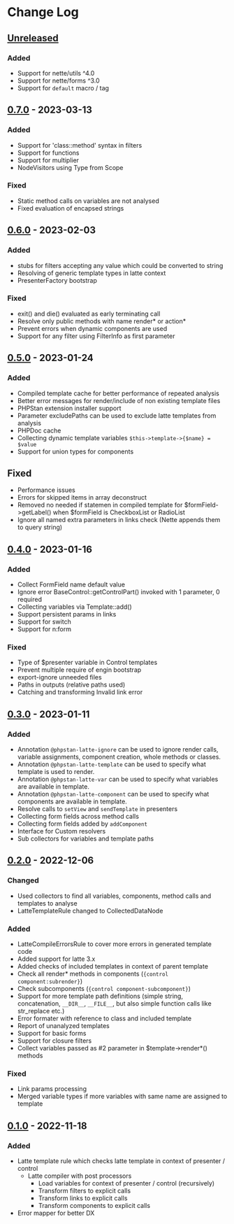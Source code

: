 # Change Log

## [Unreleased][unreleased]

### Added
- Support for nette/utils ^4.0
- Support for nette/forms ^3.0
- Support for `default` macro / tag

## [0.7.0] - 2023-03-13
### Added
- Support for 'class::method' syntax in filters
- Support for functions
- Support for multiplier
- NodeVisitors using Type from Scope

### Fixed
- Static method calls on variables are not analysed
- Fixed evaluation of encapsed strings

## [0.6.0] - 2023-02-03
### Added
- stubs for filters accepting any value which could be converted to string
- Resolving of generic template types in latte context
- PresenterFactory bootstrap

### Fixed
- exit() and die() evaluated as early terminating call
- Resolve only public methods with name render* or action*
- Prevent errors when dynamic components are used
- Support for any filter using FilterInfo as first parameter

## [0.5.0] - 2023-01-24
### Added
- Compiled template cache for better performance of repeated analysis
- Better error messages for render/include of non existing template files
- PHPStan extension installer support
- Parameter excludePaths can be used to exclude latte templates from analysis
- PHPDoc cache
- Collecting dynamic template variables `$this->template->{$name} = $value`
- Support for union types for components

## Fixed
- Performance issues
- Errors for skipped items in array deconstruct 
- Removed no needed if statemen in compiled template for $formField->getLabel() when $formField is CheckboxList or RadioList 
- Ignore all named extra parameters in links check (Nette appends them to query string)

## [0.4.0] - 2023-01-16
### Added
- Collect FormField name default value
- Ignore error BaseControl::getControlPart() invoked with 1 parameter, 0 required
- Collecting variables via Template::add()
- Support persistent params in links
- Support for switch
- Support for n:form

### Fixed
- Type of $presenter variable in Control templates
- Prevent multiple require of engin bootstrap
- export-ignore unneeded files
- Paths in outputs (relative paths used)
- Catching and transforming Invalid link error 

## [0.3.0] - 2023-01-11
### Added
- Annotation `@phpstan-latte-ignore` can be used to ignore render calls, variable assignments, component creation, whole methods or classes.
- Annotation `@phpstan-latte-template` can be used to specify what template is used to render.
- Annotation `@phpstan-latte-var` can be used to specify what variables are available in template.
- Annotation `@phpstan-latte-component` can be used to specify what components are available in template.
- Resolve calls to `setView` and `sendTemplate` in presenters
- Collecting form fields across method calls
- Collecting form fields added by `addComponent`
- Interface for Custom resolvers
- Sub collectors for variables and template paths

## [0.2.0] - 2022-12-06
### Changed
- Used collectors to find all variables, components, method calls and templates to analyse
- LatteTemplateRule changed to CollectedDataNode

### Added
- LatteCompileErrorsRule to cover more errors in generated template code
- Added support for latte 3.x
- Added checks of included templates in context of parent template
- Check all render* methods in components (`{control component:subrender}`)
- Check subcomponents (`{control component-subcomponent}`)
- Support for more template path definitions (simple string, concatenation, `__DIR__`, `__FILE__`, but also simple function calls like str_replace etc.)
- Error formater with reference to class and included template
- Report of unanalyzed templates
- Support for basic forms
- Support for closure filters
- Collect variables passed as #2 parameter in $template->render*() methods

### Fixed
- Link params processing
- Merged variable types if more variables with same name are assigned to template

## [0.1.0] - 2022-11-18
### Added
- Latte template rule which checks latte template in context of presenter / control
  - Latte compiler with post processors
    - Load variables for context of presenter / control (recursively)
    - Transform filters to explicit calls
    - Transform links to explicit calls
    - Transform components to explicit calls
- Error mapper for better DX

[unreleased]: https://github.com/efabrica-team/phpstan-latte/compare/0.7.0...HEAD
[0.7.0]: https://github.com/efabrica-team/phpstan-latte/compare/0.6.0...0.7.0
[0.6.0]: https://github.com/efabrica-team/phpstan-latte/compare/0.5.0...0.6.0
[0.5.0]: https://github.com/efabrica-team/phpstan-latte/compare/0.4.0...0.5.0
[0.4.0]: https://github.com/efabrica-team/phpstan-latte/compare/0.3.0...0.4.0
[0.3.0]: https://github.com/efabrica-team/phpstan-latte/compare/0.2.0...0.3.0
[0.2.0]: https://github.com/efabrica-team/phpstan-latte/compare/0.1.0...0.2.0
[0.1.0]: https://github.com/efabrica-team/phpstan-latte/compare/0b29bd7924d89c16d68d804fecdf5427197f2497...0.1.0
